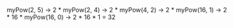 myPow(2, 5)
→ 2 * myPow(2, 4)
    → 2 * myPow(4, 2)
        → 2 * myPow(16, 1)
            → 2 * 16 * myPow(16, 0)
                → 2 * 16 * 1 = 32
